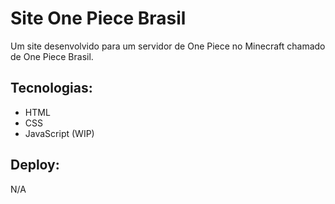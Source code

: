 # Site One Piece Brasil
Um site desenvolvido para um servidor de One Piece no Minecraft chamado de One Piece Brasil.

## Tecnologias:
- HTML
- CSS
- JavaScript (WIP)

## Deploy:
N/A